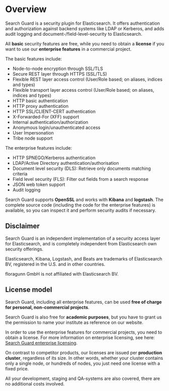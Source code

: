<!---
Copryight 2016 floragunn UG (haftungsbeschränkt)
-->

# Overview

Search Guard is a security plugin for Elasticsearch. It offers authentication and authorization against backend systems like LDAP or Kerberos, and adds audit logging and document-/field-level-security to Elasticsearch.

All **basic** security features are free, while you need to obtain a **license** if you want to use our **enterprise features** in a commercial project.

The basic features include:

* Node-to-node encryption through SSL/TLS
* Secure REST layer through HTTPS (SSL/TLS)
* Flexible REST layer access control (User/Role based; on aliases, indices and types)		
* Flexible transport layer access control (User/Role based; on aliases, indices and types)		
* HTTP basic authentication		
* HTTP proxy authentication		
* HTTP SSL/CLIENT-CERT authentication	
* X-Forwarded-For (XFF) support		
* Internal authentication/authorization	
* Anonymous login/unauthenticated access
* User Impersonation
* Tribe node support		

The enterprise features include:

* HTTP SPNEGO/Kerberos authentication	
* LDAP/Active Directory authentication/authorisation
* Document level security (DLS): Retrieve only documents matching criteria
* Field level security (FLS): Filter out fields from a search response
* JSON web token support
* Audit logging		

Search Guard supports **OpenSSL** and works with **Kibana** and **logstash**. The complete source code (including the code for the enterprise features) is available, so you can inspect it and perform security audits if necessary.

## Disclaimer

Search Guard is an independent implementation of a security access layer for Elasticsearch, and is completely independent from Elasticsearch own security offerings.

Elasticsearch, Kibana, Logstash, and Beats are trademarks of Elasticsearch BV, registered in the U.S. and in other countries.

floragunn GmbH is not affiliated with Elasticsearch BV.

## License model

Search Guard, including all enterprise features, can be used **free of charge for personal, non-commercial projects**.

Search Guard is also free for **academic purposes**, but you have to grant us the permission to name your institute as reference on our website.

In order to use the enterprise features for commercial projects, you need to obtain a license. For more information on enterprise licensing, see here: [Search Guard enterprise licensing](https://floragunn.com/searchguard/searchguard-license-support/).

On contrast to competitor products, our licenses are issued per **production cluster**, regardless of its size. In other words, whether your cluster contains only a single node, or hundreds of nodes, you just need one license with a fixed price.

All your development, staging and QA-systems are also covered, there are no additional costs involved.
